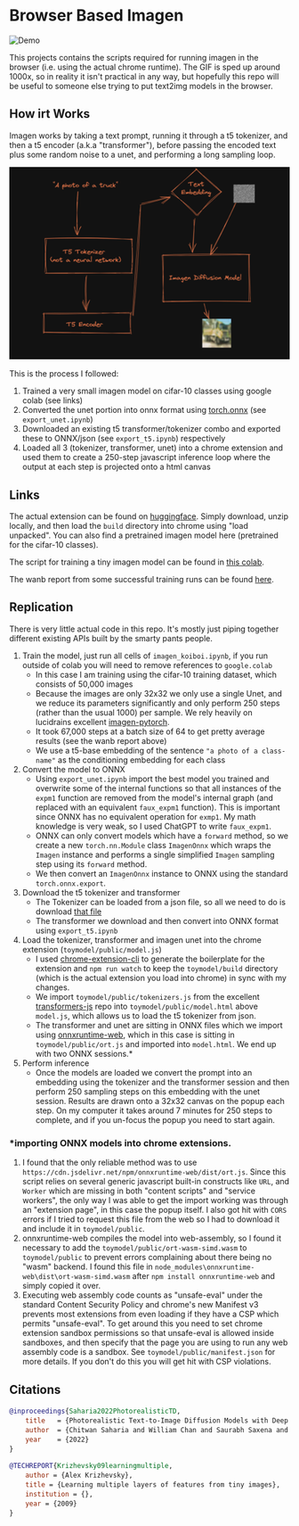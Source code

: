 # Browser Based Imagen

![Demo](demo/demo.gif)

This projects contains the scripts required for running imagen in the browser (i.e. using the actual chrome runtime). The GIF is sped up around 1000x, so in reality it  isn't practical in any way, but hopefully this repo will be useful to someone else trying to put text2img models in the browser. 

## How irt Works

Imagen works by taking a text prompt, running it through a t5 tokenizer, and then a t5 encoder (a.k.a "transformer"), before passing the encoded text plus some random noise to a unet, and performing a long sampling loop.

![How Imagen Works](demo/model.png)

This is the process I followed:

1. Trained a very small imagen model on cifar-10 classes using google colab (see links)
2. Converted the unet portion into onnx format using [torch.onnx](https://pytorch.org/docs/stable/onnx.html) (see `export_unet.ipynb`)
3. Downloaded an existing t5 transformer/tokenizer combo and exported these to ONNX/json (see `export_t5.ipynb`) respectively
4. Loaded all 3 (tokenizer, transformer, unet) into a chrome extension and used them to create a 250-step javascript inference loop where the output at each step is projected onto a html canvas

## Links
The actual extension can be found on [huggingface](https://huggingface.co/lewington/browser-based-imagen/tree/main). Simply download, unzip locally, and then load the `build` directory into chrome using "load unpacked". You can also find a pretrained imagen model here (pretrained for the cifar-10 classes).

The script for training a tiny imagen model can be found in [this colab](https://colab.research.google.com/drive/1QZ6Gys5dYnojn4_fnn3aPkNRZaifHODt?usp=sharing). 

The wanb report from some successful training runs can be found [here](https://wandb.ai/lewington/cifar10-imagen/reports/Cifar-10-Imagen-Training--VmlldzozMDU5MzEw?accessToken=hs40l4pznlt11xxlj58ch6xms40jcp1zckg4n5cyv0zs2q35vkf3p2qm1sq0kvzg).

## Replication

There is very little actual code in this repo. It's mostly just piping together different existing APIs built by the smarty pants people.

1. Train the model, just run all cells of `imagen_koiboi.ipynb`, if you run outside of colab you will need to remove references to `google.colab`
    - In this case I am training using the cifar-10 training dataset, which consists of 50,000 images
    - Because the images are only 32x32 we only use a single Unet, and we reduce its parameters significantly and only perform 250 steps (rather than the usual 1000) per sample. We rely heavily on lucidrains excellent [imagen-pytorch](https://github.com/lucidrains/imagen-pytorch).
    - It took 67,000 steps at a batch size of 64 to get pretty average results (see the wanb report above)
    - We use a t5-base embedding of the sentence `"a photo of a class-name"` as the conditioning embedding for each class  
2. Convert the model to ONNX
    - Using `export_unet.ipynb` import the best model you trained and overwrite some of the internal functions so that all instances of the `expm1` function are removed from the model's internal graph (and replaced with an equivalent `faux_expm1` function). This is important since ONNX has no equivalent operation for `exmp1`. My math knowledge is very weak, so I used ChatGPT to write `faux_expm1`.
    - ONNX can only convert models which have a `forward` method, so we create a new `torch.nn.Module` class `ImagenOnnx` which wraps the `Imagen` instance and performs a single simplified `Imagen` sampling step using its `forward` method. 
    - We then convert an `ImagenOnnx` instance to ONNX using the standard `torch.onnx.export`.
3. Download the t5 tokenizer and transformer
    - The Tokenizer can be loaded from a json file, so all we need to do is download [that file](https://huggingface.co/google/t5-v1_1-base/blob/main/tokenizer_config.json)
    - The transformer we download and then convert into ONNX format using `export_t5.ipynb`
4. Load the tokenizer, transformer and imagen unet into the chrome extension (`toymodel/public/model.js`)
    - I used [chrome-extension-cli](https://github.com/dutiyesh/chrome-extension-cli) to generate the boilerplate for the extension and `npm run watch` to keep the `toymodel/build` directory (which is the actual extension you load into chrome) in sync with my changes.
    - We import `toymodel/public/tokenizers.js` from the excellent [transformers-js](https://github.com/praeclarum/transformers-js) repo into `toymodel/public/model.html` above `model.js`, which allows us to load the t5 tokenizer from json.
    - The transformer and unet are sitting in ONNX files which we import using [onnxruntime-web](https://cdn.jsdelivr.net/npm/onnxruntime-web/dist/ort.js), which in this case is sitting in `toymodel/public/ort.js` and imported into `model.html`. We end up with two ONNX sessions.*
5. Perform inference
    - Once the models are loaded we convert the prompt into an embedding using the tokenizer and the transformer session and then perform 250 sampling steps on this embedding with the unet session. Results are drawn onto a 32x32 canvas on the popup each step. On my computer it takes around 7 minutes for 250 steps to complete, and if you un-focus the popup you need to start again.


### *importing ONNX models into chrome extensions.

1. I found that the only reliable method was to use `https://cdn.jsdelivr.net/npm/onnxruntime-web/dist/ort.js`. Since this script relies on several generic javascript built-in constructs like `URL`, and `Worker` which are missing in both "content scripts" and "service workers", the only way I was able to get the import working was through an "extension page", in this case the popup itself. I also got hit with `CORS` errors if I tried to request this file from the web so I had to download it and include it in `toymodel/public`.
2. onnxruntime-web compiles the model into web-assembly, so I found it necessary to add the `toymodel/public/ort-wasm-simd.wasm` to `toymodel/public` to prevent errors complaining about there being no "wasm" backend. I found this file in `node_modules\onnxruntime-web\dist\ort-wasm-simd.wasm` after `npm install onnxruntime-web` and simply copied it over.
3. Executing web assembly code counts as "unsafe-eval" under the standard Content Security Policy and chrome's new Manifest v3 prevents most extensions from even loading if they have a CSP which permits "unsafe-eval". To get around this you need to set chrome extension sandbox permissions so that unsafe-eval is allowed inside sandboxes, and then specify that the page you are using to run any web assembly code is a sandbox. See `toymodel/public/manifest.json` for more details. If you don't do this you will get hit with CSP violations. 


## Citations

```bibtex
@inproceedings{Saharia2022PhotorealisticTD,
    title   = {Photorealistic Text-to-Image Diffusion Models with Deep Language Understanding},
    author  = {Chitwan Saharia and William Chan and Saurabh Saxena and Lala Li and Jay Whang and Emily L. Denton and Seyed Kamyar Seyed Ghasemipour and Burcu Karagol Ayan and Seyedeh Sara Mahdavi and Raphael Gontijo Lopes and Tim Salimans and Jonathan Ho and David Fleet and Mohammad Norouzi},
    year    = {2022}
}
```

```bibtex
@TECHREPORT{Krizhevsky09learningmultiple,
    author = {Alex Krizhevsky},
    title = {Learning multiple layers of features from tiny images},
    institution = {},
    year = {2009}
}
```



